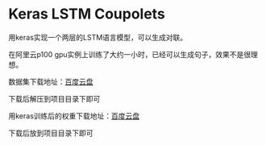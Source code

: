 # Keras LSTM Coupolets

用keras实现一个两层的LSTM语言模型，可以生成对联。

在阿里云p100 gpu实例上训练了大约一小时，已经可以生成句子，效果不是很理想。

数据集下载地址：[百度云盘](https://pan.baidu.com/s/1LM3yIf0yFTH4xShfSDbZnA)

下载后解压到项目目录下即可

用keras训练后的权重下载地址：[百度云盘](https://pan.baidu.com/s/1LM3yIf0yFTH4xShfSDbZnA)

下载后放到项目目录下即可

